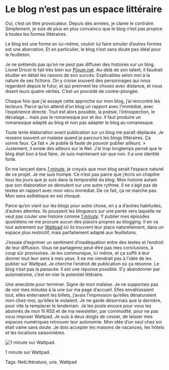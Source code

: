 # Le blog n’est pas un espace littéraire

Oui, c’est un titre provocateur. Depuis des années, je clame le contraire. Simplement, je suis de plus en plus convaincu que le blog n’est pas propice à toutes les formes littéraires.

Le blog est une forme en lui-même, vouloir lui faire simuler d’autres formes est une aberration. Et en particulier, le blog n’est sans doute pas idéal pour le feuilleton.

Je ne prétends pas qu’on ne peut pas diffuser des histoires sur un blog. Lionel Dricot le fait très bien sur [Ploum.net](https://ploum.net/). Au-delà de son talent, il faudrait étudier en détail les raisons de son succès. Explicables selon moi à la nature de ses fictions. On y croise souvent des personnages qui nous regardent depuis le futur, et qui prennent les choses avec distance, et nous disent leurs quatre vérités. C’est un procédé de contre-plongée.

Chaque fois que j’ai essayé cette approche sur mon blog, j’ai rencontré les lecteurs. Parce qu’on attend d’un blog un rapport avec l’immédiat, avec l’expérience directe. Tout est alors possible, la poésie, l’introspection, le décalage… mais pas le romanesque pur et dur. Il faut produire un romanesque adapté au blog et non pas adapter le blog au romanesque.

Toute lente élaboration avant publication sur un blog me paraît déplacée. Je ressens souvent un malaise quand je parcours les blogs littéraires. Ça sonne faux. Ça fait « Je publie là faute de pouvoir publier ailleurs. » Justement, il existe des ailleurs sur le Net. J’ai trop longtemps pensé que le blog était bon à tout faire. Je suis maintenant sûr que non. Il a une identité forte.

En me lançant dans [*1 minute*](http://blog.tcrouzet.com/une-minute/), je croyais que mon blog serait l’espace naturel de ce projet. Je me suis trompé. Ce n’est pas parce que j’écris un chapitre tous les jours que je suis dans la temporalité du blog. Mon histoire autant que son élaboration se déroulent sur une autre rythme. Il ne s’agit pas de textes en rapport avec mon vécu immédiat. De ce fait, ça ne marche pas. Mon sens esthétique en est choqué.

Parce qu’on vient sur les blogs pour autre chose, on y a d’autres habitudes, d’autres attentes. Ils poussent les blogueurs sur une pente vers laquelle ne veut pas couler une histoire comme [*1 minute*](http://blog.tcrouzet.com/une-minute/). Y publier mes épisodes quotidiens ne me procure aucun des plaisirs propres au blogging. Il en va tout autrement sur [Wattpad](http://www.wattpad.com/story/29694130-1-minute) où ils trouvent leur place naturellement, dans un espace plus restrictif, mais parfaitement adapté aux feuilletons.

J’essaie d’exprimer un sentiment d’inadéquation entre des textes et l’endroit de leur diffusion. Vous ne partagerez peut-être pas mes conclusions, à coup sûr provisoires. Je les communique, ici même, et ça suffit à leur donner tout leur sens à mes yeux. Il ne me viendrait pas à l’idée de les publier sur Wattpad. Je cherche l’endroit de publication où ça résonne. Le blog n’est pas la panacée. Il est une réponse possible. S’y abandonner par automatisme, c’est en nier le potentiel littéraire.

Une anecdote pour terminer. Signe de mon malaise. Je ne supportais pas de voir mes minutes à la une sur ma page d’accueil. Elles envahissaient tout, elles enterraient les billets, j’avais l’impression qu’elles dénaturaient mon chez-moi, qu’elles le violaient. Je ne garde désormais que la dernière, pour vite la remplacer le lendemain. Je les poste encore pour vous les abonnés de mon fil RSS et de ma newsletter, par commodité, pour ne pas vous imposer Wattpad. Je suis à deux doigts de cesser, de laisser mes espaces numériques retrouver leur autonomie. Mon idée d’un seul chez soi était vaine sans doute. Je dois accepter les maisons de vacances, les hôtels et les locations saisonnières.

![1 minute sur Wattpad.](http://blog.tcrouzet.comhttps://tcrouzet.com/images_tc/2015/02/wattpad.jpg)

1 minute sur Wattpad.



Tags: NetLittérature, une, Wattpad